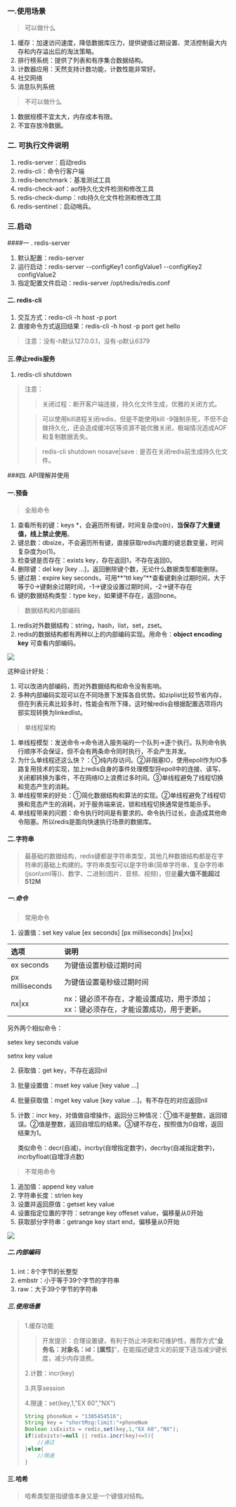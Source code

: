 ### 一.使用场景

> 可以做什么

1. 缓存：加速访问速度，降低数据库压力，提供键值过期设置、灵活控制最大内存和内存溢出后的淘汰策略。
2. 排行榜系统：提供了列表和有序集合数据结构。
3. 计数器应用：天然支持计数功能，计数性能非常好。
4. 社交网络
5. 消息队列系统

> 不可以做什么

1. 数据规模不宜太大，内存成本有限。
2. 不宜存放冷数据。

### 二. 可执行文件说明

1. redis-server：启动redis
2. redis-cli：命令行客户端
3. redis-benchmark：基准测试工具
4. redis-check-aof：aof持久化文件检测和修改工具
5. redis-check-dump：rdb持久化文件检测和修改工具
6. redis-sentinel：启动哨兵。

### 三.启动

####一 . redis-server

1. 默认配置：redis-server
2. 运行启动：redis-server --configKey1 configValue1 --configKey2 configValue2
3. 指定配置文件启动：redis-server /opt/redis/redis.conf

#### 二. redis-cli

1. 交互方式：redis-cli -h host -p port
2. 直接命令方式返回结果：redis-cli -h host -p port  get hello

> 注意：没有-h默认127.0.0.1，没有-p默认6379

#### 三.停止redis服务

1. redis-cli shutdown

> 注意：
>
> > 关闭过程：断开客户端连接，持久化文件生成，优雅的关闭方式。
>
> > 可以使用kill进程关闭redis，但是不能使用kill -9强制杀死，不但不会做持久化，还会造成缓冲区等资源不能优雅关闭，极端情况造成AOF和复制数据丢失。
>
> > redis-cli shutdown nosave|save : 是否在关闭redis前生成持久化文件。

###四. API理解并使用

#### 一.预备

> 全局命令

1. 查看所有的键：keys *，会遍历所有键，时间复杂度o(n)，**当保存了大量键值，线上禁止使用**。
2. 键总数：dbsize，不会遍历所有键，直接获取redis内置的键总数变量，时间复杂度为o(1)。
3. 检查键是否存在：exists key，存在返回1，不存在返回0。
4. 删除键：del key [key ...]，返回删除键个数，无论什么数据类型都能删除。
5. 键过期：expire key seconds，可用**“ttl key”**查看键剩余过期时间，大于等于0->键剩余过期时间，-1->键没设置过期时间，-2->键不存在
6. 键的数据结构类型：type key，如果键不存在，返回none。

> 数据结构和内部编码

1. redis对外数据结构：string，hash，list，set，zset。
2. redis的数据结构都有两种以上的内部编码实现。用命令：**object encoding key** 可查看内部编码。

![](https://github.com/XwDai/learn/raw/master/notes/image/redis%E6%95%B0%E6%8D%AE%E7%BB%93%E6%9E%84.jpg)

 这种设计好处：

1. 可以改进内部编码，而对外数据结构和命令没有影响。
2. 多种内部编码实现可以在不同场景下发挥各自优势。如ziplist比较节省内存，但在列表元素比较多时，性能会有所下降，这时候redis会根据配置选项将内部实现转换为linkedlist。

> 单线程架构

1. 单线程模型：发送命令->命令进入服务端的一个队列->逐个执行。队列命令执行顺序不会保证，但不会有两条命令同时执行，不会产生并发。
2. 为什么单线程还这么快？：①纯内存访问。②非阻塞IO，使用epoll作为IO多路复用技术的实现，加上redis自身的事件处理模型将epoll中的连接、读写、关闭都转换为事件，不在网络IO上浪费过多时间。③单线程避免了线程切换和竞态产生的消耗。
3. 单线程带来的好处：①简化数据结构和算法的实现。②单线程避免了线程切换和竞态产生的消耗，对于服务端来说，锁和线程切换通常是性能杀手。
4. 单线程带来的问题：命令执行时间是有要求的。命令执行过长，会造成其他命令阻塞。所以redis是面向快速执行场景的数据库。

#### 二.字符串

> 最基础的数据结构，redis键都是字符串类型，其他几种数据结构都是在字符串的基础上构建的。字符串类型可以是字符串(简单字符串，复杂字符串(json\xml等))、数字、二进制(图片、音频、视频)，但是**最大值不能超过512M**

##### 一.命令

> 常用命令

1. 设置值：set key value \[ex seconds] \[px milliseconds] [nx|xx]

| 选项            | 说明                                                         |
| :-------------- | :----------------------------------------------------------- |
| ex seconds      | 为键值设置秒级过期时间                                       |
| px milliseconds | 为键值设置毫秒级过期时间                                     |
| nx\|xx          | nx：键必须不存在，才能设置成功，用于添加；                                                                   xx：键必须存在，才能设置成功，用于更新。 |

另外两个相似命令：

setex  key  seconds  value

setnx key value

2. 获取值：get key，不存在返回nil

3. 批量设置值：mset key value [key value ...]

4. 批量获取值：mget key value [key value ...]，有不存在的对应返回nil

5. 计数：incr key，对值做自增操作，返回分三种情况：①值不是整数，返回错误。②值是整数，返回自增后的结果。③键不存在，按照值为0自增，返回结果为1。

   类似命令：decr(自减)，incrby(自增指定数字)，decrby(自减指定数字)，incrbyfloat(自增浮点数)

> 不常用命令

1. 追加值：append key value
2. 字符串长度：strlen key
3. 设置并返回原值：getset key value
4. 设置指定位置的字符：setrange key offeset value，偏移量从0开始
5. 获取部分字符串：getrange key start end，偏移量从0开始

![](https://github.com/XwDai/learn/raw/master/notes/image/%E5%AD%97%E7%AC%A6%E4%B8%B2%E7%B1%BB%E5%9E%8B%E5%91%BD%E4%BB%A4%E6%97%B6%E9%97%B4%E5%A4%8D%E6%9D%82%E5%BA%A6.jpg)

##### 二.内部编码

1. int：8个字节的长整型
2. embstr：小于等于39个字节的字符串
3. raw：大于39个字节的字符串

##### 三.使用场景

> 1.缓存功能
>
> > 开发提示：合理设置键，有利于防止冲突和可维护性，推荐方式“**业务名：对象名：id：[属性]**”，在能描述键含义的前提下适当减少键长度，减少内存浪费。
>
> 2.计数：incr(key)
>
> 3.共享session
>
> 4.限速：set(key,1,"EX 60","NX")
>
> ```java
> String phoneNum = "1305454516";
> String key = "shortMsg:limit:"+phoneNum
> Boolean isExists = redis,set(key,1,"EX 60","NX");
> if(isExists!=null || redis.incr(key)<=5){
>     //通过
> }else{
>     //限速
> }
> ```

#### 三.哈希

> 哈希类型是指键值本身又是一个键值对结构。